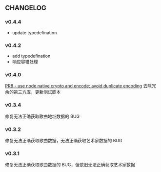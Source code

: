 
## CHANGELOG

### v0.4.4
- update typedefination

### v0.4.2
- add typedefination
- 响应容错处理

### v0.4.0

[PR8 - use node native crypto and encode; avoid duplicate encoding](https://github.com/surmon-china/simple-netease-cloud-music/pull/8) 去除冗余的第三方库，更新测试脚本

### v0.3.4

修复无法正确获取歌曲地址数据的 BUG

### v0.3.2

修复无法正确获取歌曲数据，无法正确获取艺术家数据的 BUG

### v0.3.1

修复无法正确获取歌曲数据的 BUG，但依旧无法正确获取艺术家数据
